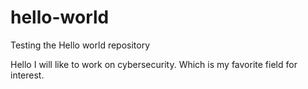 # hello-world
Testing the Hello world repository

Hello I will like to work on cybersecurity. Which is my favorite field for interest.

